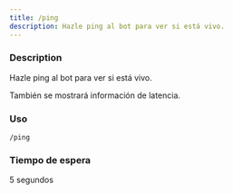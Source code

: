 ```yaml
---
title: /ping
description: Hazle ping al bot para ver si está vivo.
---
```


### Description
Hazle ping al bot para ver si está vivo.

También se mostrará información de latencia.

### Uso

`/ping`

### Tiempo de espera

5 segundos
